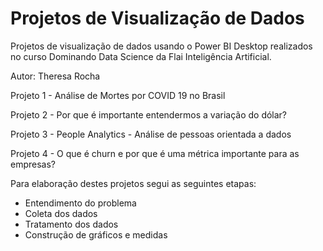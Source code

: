 # Projetos de Visualização de Dados

Projetos de visualização de dados usando o Power BI Desktop realizados no curso Dominando Data Science da Flai Inteligência Artificial.

Autor: Theresa Rocha

Projeto 1 - Análise de Mortes por COVID 19 no Brasil

Projeto 2 - Por que é importante entendermos a variação do dólar?

Projeto 3 - People Analytics - Análise de pessoas orientada a dados

Projeto 4 - O que é churn e por que é uma métrica importante para as empresas?

Para elaboração destes projetos segui as seguintes etapas:

- Entendimento do problema
- Coleta dos dados
- Tratamento dos dados
- Construção de gráficos e medidas
